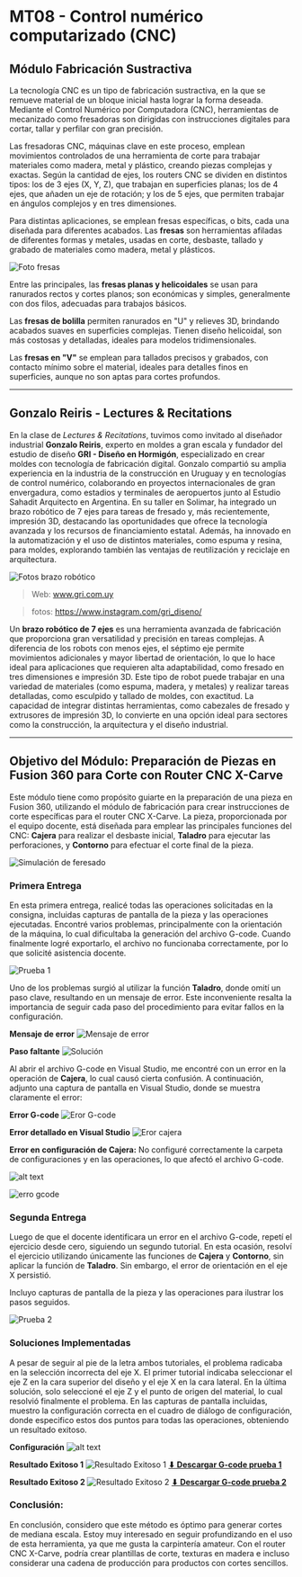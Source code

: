 
# MT08 - Control numérico computarizado (CNC)

## Módulo Fabricación Sustractiva

La tecnología CNC es un tipo de fabricación sustractiva, en la que se remueve material de un bloque inicial hasta lograr la forma deseada. Mediante el Control Numérico por Computadora (CNC), herramientas de mecanizado como fresadoras son dirigidas con instrucciones digitales para cortar, tallar y perfilar con gran precisión.

Las fresadoras CNC, máquinas clave en este proceso, emplean movimientos controlados de una herramienta de corte para trabajar materiales como madera, metal y plástico, creando piezas complejas y exactas.
Según la cantidad de ejes, los routers CNC se dividen en distintos tipos: los de 3 ejes (X, Y, Z), que trabajan en superficies planas; los de 4 ejes, que añaden un eje de rotación; y los de 5 ejes, que permiten trabajar en ángulos complejos y en tres dimensiones.

Para distintas aplicaciones, se emplean fresas específicas, o bits, cada una diseñada para diferentes acabados. Las **fresas** son herramientas afiladas de diferentes formas y metales, usadas en corte, desbaste, tallado y grabado de materiales como madera, metal y plásticos. 

![Foto fresas](../images/MT08/fresas.jpg)

Entre las principales, las 
**fresas planas y helicoidales** se usan para ranurados rectos y cortes planos; son económicas y simples, generalmente con dos filos, adecuadas para trabajos básicos. 

Las **fresas de bolilla** permiten ranurados en "U" y relieves 3D, brindando acabados suaves en superficies complejas. Tienen diseño helicoidal, son más costosas y detalladas, ideales para modelos tridimensionales. 

Las **fresas en "V"** se emplean para tallados precisos y grabados, con contacto mínimo sobre el material, ideales para detalles finos en superficies, aunque no son aptas para cortes profundos.

------

## Gonzalo Reiris -  Lectures & Recitations
En la clase de _Lectures & Recitations_, tuvimos como invitado al diseñador industrial **Gonzalo Reiris**, experto en moldes a gran escala y fundador del estudio de diseño **GRI - Diseño en Hormigón**, especializado en crear moldes con tecnología de fabricación digital. Gonzalo compartió su amplia experiencia en la industria de la construcción en Uruguay y en tecnologías de control numérico, colaborando en proyectos internacionales de gran envergadura, como estadios y terminales de aeropuertos junto al Estudio Sahadit Arquitecto en Argentina. En su taller en Solimar, ha integrado un brazo robótico de 7 ejes para tareas de fresado y, más recientemente, impresión 3D, destacando las oportunidades que ofrece la tecnología avanzada y los recursos de financiamiento estatal. Además, ha innovado en la automatización y el uso de distintos materiales, como espuma y resina, para moldes, explorando también las ventajas de reutilización y reciclaje en arquitectura.

![Fotos brazo robótico](../images/MT08/gonzalo_01.png)
> Web: www.gri.com.uy

> fotos: https://www.instagram.com/gri_diseno/

Un **brazo robótico de 7 ejes** es una herramienta avanzada de fabricación que proporciona gran versatilidad y precisión en tareas complejas. A diferencia de los robots con menos ejes, el séptimo eje permite movimientos adicionales y mayor libertad de orientación, lo que lo hace ideal para aplicaciones que requieren alta adaptabilidad, como fresado en tres dimensiones e impresión 3D. Este tipo de robot puede trabajar en una variedad de materiales (como espuma, madera, y metales) y realizar tareas detalladas, como esculpido y tallado de moldes, con exactitud. La capacidad de integrar distintas herramientas, como cabezales de fresado y extrusores de impresión 3D, lo convierte en una opción ideal para sectores como la construcción, la arquitectura y el diseño industrial.

-------

## Objetivo del Módulo: Preparación de Piezas en Fusion 360 para Corte con Router CNC X-Carve

Este módulo tiene como propósito guiarte en la preparación de una pieza en Fusion 360, utilizando el módulo de fabricación para crear instrucciones de corte específicas para el router CNC X-Carve. La pieza, proporcionada por el equipo docente, está diseñada para emplear las principales funciones del CNC: **Cajera** para realizar el desbaste inicial, **Taladro** para ejecutar las perforaciones, y **Contorno** para efectuar el corte final de la pieza.

![Simulación de feresado](../images/MT08/fresado_01.gif)

### Primera Entrega
En esta primera entrega, realicé todas las operaciones solicitadas en la consigna, incluidas capturas de pantalla de la pieza y las operaciones ejecutadas. Encontré varios problemas, principalmente con la orientación de la máquina, lo cual dificultaba la generación del archivo G-code. Cuando finalmente logré exportarlo, el archivo no funcionaba correctamente, por lo que solicité asistencia docente.

![Prueba 1](../images/MT08/prueba_01.png)

Uno de los problemas surgió al utilizar la función **Taladro**, donde omití un paso clave, resultando en un mensaje de error. Este inconveniente resalta la importancia de seguir cada paso del procedimiento para evitar fallos en la configuración.

**Mensaje de error**
![Mensaje de error](../images/MT08/ERROR_02.png)

**Paso faltante**
![Solución](../images/MT08/ERROR_01.png)

Al abrir el archivo G-code en Visual Studio, me encontré con un error en la operación de **Cajera**, lo cual causó cierta confusión. A continuación, adjunto una captura de pantalla en Visual Studio, donde se muestra claramente el error:

**Error G-code**
![Eror G-code](../images/MT08/03_error_GCODE.png)

**Error detallado en Visual Studio**
![Eror cajera](../images/MT08/A_captura_Visual.png)

**Error en configuración de Cajera:** No configuré correctamente la carpeta de configuraciones y en las operaciones, lo que afectó el archivo G-code.

![alt text](../images/MT08/01_config_carpeta.png)

![erro gcode](../images/MT08/02_config_cajeras.png)

### Segunda Entrega
Luego de que el docente identificara un error en el archivo G-code, repetí el ejercicio desde cero, siguiendo un segundo tutorial. En esta ocasión, resolví el ejercicio utilizando únicamente las funciones de **Cajera** y **Contorno**, sin aplicar la función de **Taladro**. Sin embargo, el error de orientación en el eje X persistió.

Incluyo capturas de pantalla de la pieza y las operaciones para ilustrar los pasos seguidos.

![Prueba 2](../images/MT08/prueba_02.png)

### Soluciones Implementadas
A pesar de seguir al pie de la letra ambos tutoriales, el problema radicaba en la selección incorrecta del eje X. El primer tutorial indicaba seleccionar el eje Z en la cara superior del diseño y el eje X en la cara lateral. En la última solución, solo seleccioné el eje Z y el punto de origen del material, lo cual resolvió finalmente el problema. En las capturas de pantalla incluidas, muestro la configuración correcta en el cuadro de diálogo de configuración, donde especifico estos dos puntos para todas las operaciones, obteniendo un resultado exitoso.

**Configuración**
![alt text](../images/MT08/solucion_A.png)

**Resultado Exitoso 1**
![Resultado Exitoso 1](../images/MT08/solucion_01.png)
**[⬇︎ Descargar G-code prueba 1](../Descargas/Edgardo_GCODE_01.nc)**

**Resultado Exitoso 2**
![Resultado Exitoso 2](../images/MT08/solucion_02.png)
**[⬇︎ Descargar G-code prueba 2](../Descargas/Edgardo_GCODE_NOV_.nc)**

### Conclusión:
En conclusión, considero que este método es óptimo para generar cortes de mediana escala. Estoy muy interesado en seguir profundizando en el uso de esta herramienta, ya que me gusta la carpintería amateur. Con el router CNC X-Carve, podría crear plantillas de corte, texturas en madera e incluso considerar una cadena de producción para productos con cortes sencillos.
